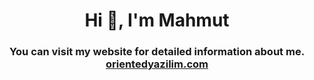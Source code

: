 <h1 align="center">Hi 👋, I'm Mahmut</h1>
<h3 align="center">You can visit my website for detailed information about me. <br>  <a href="https://orientedyazilim.com" target="_blank">orientedyazilim.com</a></h3>

 
 
